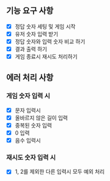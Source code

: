 ## 기능 요구 사항
- [x] 정답 숫자 세팅 및 게임 시작
- [x] 유저 숫자 입력 받기
- [x] 정답 숫자와 입력 숫자 비교 하기
- [x] 결과 출력 하기
- [x] 게임 종료시 재시도 처리하기

## 에러 처리 사항
### 게임 숫자 입력 시
- [x] 문자 입력시
- [x] 올바르지 않은 길이 입력
- [x] 중복된 숫자 입력
- [x] 0 입력
- [x] 음수 입력시

### 재시도 숫자 입력 시
- [x] 1, 2를 제외한 다른 입력시 모두 예외 처리